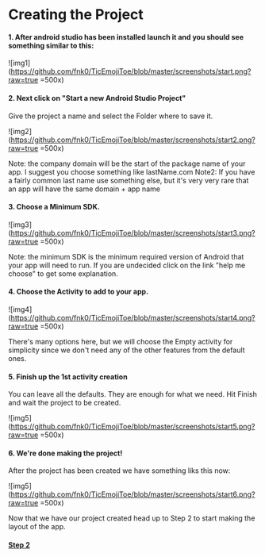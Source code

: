 # Creating the Project

#### 1. After android studio has been installed launch it and you should see something similar to this:

![img1](https://github.com/fnk0/TicEmojiToe/blob/master/screenshots/start.png?raw=true =500x)

#### 2. Next click on "Start a new Android Studio Project"

Give the project a name and select the Folder where to save it.

![img2](https://github.com/fnk0/TicEmojiToe/blob/master/screenshots/start2.png?raw=true =500x)

Note: the company domain will be the start of the package name of your app. I suggest you choose something like lastName.com
Note2: If you have a fairly common last name use something else, but it's very very rare that an app will have the same domain + app name

#### 3. Choose a Minimum SDK.

![img3](https://github.com/fnk0/TicEmojiToe/blob/master/screenshots/start3.png?raw=true =500x)

Note: the minimum SDK is the minimum required version of Android that your app will need to run.
If you are undecided click on the link "help me choose" to get some explanation. 

#### 4. Choose the Activity to add to your app.
 
 ![img4](https://github.com/fnk0/TicEmojiToe/blob/master/screenshots/start4.png?raw=true =500x)
 
 There's many options here, but we will choose the Empty activity for simplicity since we don't need any of the 
 other features from the default ones.
 
 #### 5. Finish up the 1st activity creation
 
 You can leave all the defaults. They are enough for what we need. Hit Finish and wait the project to be created.
 
 ![img5](https://github.com/fnk0/TicEmojiToe/blob/master/screenshots/start5.png?raw=true =500x)
 
 #### 6. We're done making the project!
 
 After the project has been created we have something liks this now: 
 
 ![img5](https://github.com/fnk0/TicEmojiToe/blob/master/screenshots/start6.png?raw=true =500x)
 
 Now that we have our project created head up to Step 2 to start making the layout of the app.
 
 #### [Step 2](https://github.com/fnk0/TicEmojiToe/blob/master/step2.md)